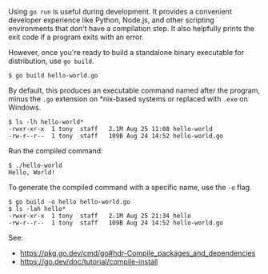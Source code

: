 Using `go run` is useful during development. It provides a convenient developer experience like Python, Node.js, and other scripting environments that don't have a compilation step. It also helpfully prints the exit code if a program exits with an error.

However, once you're ready to build a standalone binary executable for distribution, use `go build`.

```
$ go build hello-world.go
```

By default, this produces an executable command named after the program, minus the `.go` extension on \*nix-based systems or replaced with `.exe` on Windows.

```
$ ls -lh hello-world*
-rwxr-xr-x  1 tony  staff   2.1M Aug 25 11:08 hello-world
-rw-r--r--  1 tony  staff   109B Aug 24 14:52 hello-world.go
```

Run the compiled command:

```
$ ./hello-world
Hello, World!
```

To generate the compiled command with a specific name, use the `-o` flag.

```
$ go build -o hello hello-world.go
$ ls -lah hello*
-rwxr-xr-x  1 tony  staff   2.1M Aug 25 21:34 hello
-rw-r--r--  1 tony  staff   109B Aug 24 14:52 hello-world.go
```

See:
- https://pkg.go.dev/cmd/go#hdr-Compile_packages_and_dependencies
- https://go.dev/doc/tutorial/compile-install

